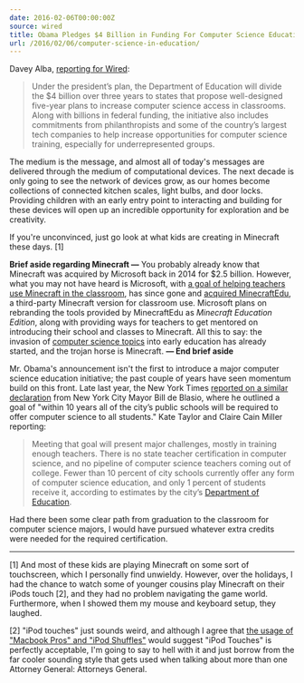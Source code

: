 ```yaml
---
date: 2016-02-06T00:00:00Z
source: wired
title: Obama Pledges $4 Billion in Funding For Computer Science Education in Schools
url: /2016/02/06/computer-science-in-education/
---
```


Davey Alba, [reporting for Wired][wired]:

> Under the president’s plan, the Department of Education will divide the $4 billion over three years to states that propose well-designed five-year plans to increase computer science access in classrooms. Along with billions in federal funding, the initiative also includes commitments from philanthropists and some of the country’s largest tech companies to help increase opportunities for computer science training, especially for underrepresented groups.

The medium is the message, and almost all of today's messages are delivered through the medium of computational devices. The next decade is only going to see the network of devices grow, as our homes become collections of connected kitchen scales, light bulbs, and door locks. Providing children with an early entry point to interacting and building for these devices will open up an incredible opportunity for exploration and be creativity. 

If you're unconvinced, just go look at what kids are creating in Minecraft these days. [1] 

**Brief aside regarding Minecraft &mdash;** You probably already know that Minecraft was acquired by Microsoft back in 2014 for $2.5 billion. However, what you may not have heard is Microsoft, with [a goal of helping teachers use Minecraft in the classroom][ms minecraft], has since gone and [acquired MinecraftEdu][ms minecraftedu], a third-party Minecraft version for classroom use. Microsoft plans on rebranding the tools provided by MinecraftEdu as _Minecraft Education Edition_, along with providing ways for teachers to get mentored on introducing their school and classes to Minecraft. All this to say: the invasion of [computer science topics](http://minecraft.gamepedia.com/Tutorials/Advanced_redstone_circuits) into early education has already started, and the trojan horse is Minecraft. **&mdash; End brief aside**

Mr. Obama's announcement isn't the first to introduce a major computer science education initiative; the past couple of years have seen momentum build on this front. Late last year, the New York Times [reported on a similar declaration][nyt] from New York City Mayor Bill de Blasio, where he outlined a goal of "within 10 years all of the city’s public schools will be required to offer computer science to all students." Kate Taylor and Claire Cain Miller reporting: 

> Meeting that goal will present major challenges, mostly in training enough teachers. There is no state teacher certification in computer science, and no pipeline of computer science teachers coming out of college. Fewer than 10 percent of city schools currently offer any form of computer science education, and only 1 percent of students receive it, according to estimates by the city’s [Department of Education].

Had there been some clear path from graduation to the classroom for computer science majors, I would have pursued whatever extra credits were needed for the required certification. 

---

[1] And most of these kids are playing Minecraft on some sort of touchscreen, which I personally find unwieldy. However, over the holidays, I had the chance to watch some of younger cousins play Minecraft on their iPods touch [2], and they had no problem navigating the game world. Furthermore, when I showed them my mouse and keyboard setup, they laughed. 

[2] "iPod touches" just sounds weird, and although I agree that [the usage of "Macbook Pros" and "iPod Shuffles"](http://english.stackexchange.com/questions/7276/plural-of-ipod-touch) would suggest "iPod Touches" is perfectly acceptable, I'm going to say to hell with it and just borrow from the far cooler sounding style that gets used when talking about more than one Attorney General: Attorneys General.  

[wired]:http://www.wired.com/2016/01/obama-pledges-4-billion-to-computer-science-in-us-schools/
[nyt]: http://www.nytimes.com/2015/09/16/nyregion/de-blasio-to-announce-10-year-deadline-to-offer-computer-science-to-all-students.html
[department of education]: http://topics.nytimes.com/topics/reference/timestopics/organizations/e/education_department_nyc/index.html
[ms minecraft]: http://blogs.technet.com/b/microsoft_in_education/archive/2015/06/29/learning-from-educators-to-help-create-dynamic-classroom-experiences-announcements-from-iste-conference.aspx
[ms minecraftedu]:http://blogs.microsoft.com/blog/2016/01/19/microsoft-invests-in-new-and-expanded-version-of-minecraft-for-the-classroom-opens-public-preview-of-learning-tools-for-onenote/
